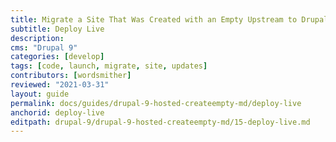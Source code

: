 ```yaml
---
title: Migrate a Site That Was Created with an Empty Upstream to Drupal 9
subtitle: Deploy Live
description: 
cms: "Drupal 9"
categories: [develop]
tags: [code, launch, migrate, site, updates]
contributors: [wordsmither]
reviewed: "2021-03-31"
layout: guide
permalink: docs/guides/drupal-9-hosted-createempty-md/deploy-live
anchorid: deploy-live
editpath: drupal-9/drupal-9-hosted-createempty-md/15-deploy-live.md
---
```


<Partial file="drupal-9/deploy-live.md" />

